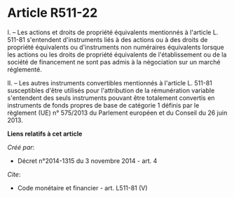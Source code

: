 # Article R511-22

I. – Les actions et droits de propriété équivalents mentionnés à l'article L. 511-81 s'entendent d'instruments liés à des
actions ou à des droits de propriété équivalents ou d'instruments non numéraires équivalents lorsque les actions ou les
droits de propriété équivalents de l'établissement ou de la société de financement ne sont pas admis à la négociation sur un
marché réglementé.

II. – Les autres instruments convertibles mentionnés à l'article L. 511-81 susceptibles d'être utilisés pour l'attribution de
la rémunération variable s'entendent des seuls instruments pouvant être totalement convertis en instruments de fonds propres
de base de catégorie 1 définis par le règlement (UE) n° 575/2013 du Parlement européen et du Conseil du 26 juin 2013.

**Liens relatifs à cet article**

_Créé par_:

  - Décret n°2014-1315 du 3 novembre 2014 - art. 4

_Cite_:

  - Code monétaire et financier - art. L511-81 (V)

